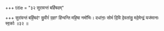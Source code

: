 +++
title = "३२ सुरावन्तं बर्हिषदम्"

+++
सुरा॑वन्तं बर्हि॒षद॑ꣳ सु॒वीरं॑ य॒ज्ञꣳ हि॑न्वन्ति महि॒षा नमो॑भिः। दधा॑नाः॒ सोमं॑ दि॒वि दे॒वता॑सु॒ मदे॒मेन्द्रं॒ यज॑मानाः स्व॒र्काः ॥३२ ॥